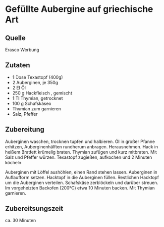 # Gefüllte Aubergine auf griechische Art

## Quelle
Erasco Werbung

## Zutaten
- 1 Dose Texastopf (400g)
- 2 Auberginen, je 350g
- 2 El Öl
- 250 g Hackfleisch , gemischt
- 1 Tl Thymian, getrocknet
- 100 g Schafskäseo
- Thymian zum garnieren
- Salz, Pfeffer


## Zubereitung
Auberginen waschen, trocknen tupfen und halbieren.
Öl in großer Pfanne erhitzen, Auberginenhälften rundherum anbragen.
Herausnehmen.
Hack in heißem Bratfett krümelig braten.
Thymian zufügen und kurz mitbraten.
Mit Salz und Pfeffer würzen.
Texastopf zugießen, aufkochen und 2 Minuten köcheln

Auberginen mit Löffel aushöhlen, einen Rand stehen lassen.
Auberginen in Auflaufform setzen.
Hacktopf in die Auberginen füllen.
Restlichen Hacktopf um die Auberginen verteilen.
Schafskäse zerblöckeln und darüber streuen.
Im vorgeheizten Backofen (200°C) etwa 10 Minuten backen.
Mit Thymian garnieren.

## Zubereitsungszeit
ca. 30 Minuten

